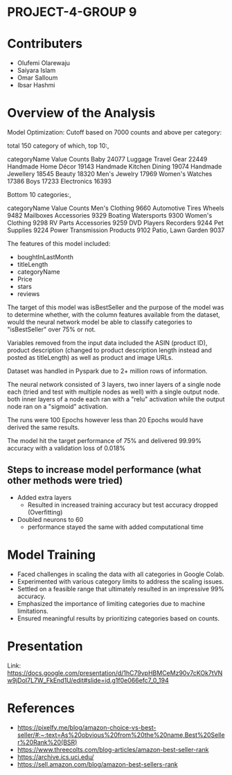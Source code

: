 # PROJECT-4-GROUP 9 

# Contributers
- Olufemi Olarewaju
- Saiyara Islam 
- Omar Salloum
- Ibsar Hashmi


# Overview of the Analysis 

Model Optimization:
Cutoff based on 7000 counts and above per category:

total 150 category of which, top 10:,

categoryName                            Value Counts
Baby                                     24077
Luggage  Travel Gear                     22449
Handmade Home Décor                      19143
Handmade Kitchen  Dining                 19074
Handmade Jewellery                       18545
Beauty                                   18320
Men's Jewelry                            17969
Women's Watches                          17386
Boys                                     17233
Electronics                              16393

Bottom 10 categories:,

categoryName                            Value Counts
Men's Clothing                            9660
Automotive Tires  Wheels                  9482
Mailboxes  Accessories                    9329
Boating  Watersports                      9300
Women's Clothing                          9298
RV Parts  Accessories                     9259
DVD Players  Recorders                    9244
Pet Supplies                              9224
Power Transmission Products               9102
Patio, Lawn  Garden                       9037

The features of this model included:

* boughtInLastMonth
* titleLength
* categoryName
* Price
* stars
* reviews

The target of this model was isBestSeller and the purpose of the model was to determine whether, with the column features available from the dataset, would the neural network model be able to classify categories to "isBestSeller" over 75% or not.

Variables removed from the input data included the ASIN (product ID), product description (changed to product description length instead and posted as titleLength) as well as product and image URLs.

Dataset was handled in Pyspark due to 2+ million rows of information.

The neural network consisted of 3 layers, two inner layers of a single node each (tried and test with multiple nodes as well) with a single output node.
both inner layers of a node each ran with a "relu" activation while the output node ran on a "sigmoid" activation.

The runs were 100 Epochs however less than 20 Epochs would have derived the same results.

The model hit the target performance of 75% and delivered 99.99% accuracy with a validation loss of 0.018%

Steps to increase model performance (what other methods were tried)
--
- Added extra layers
  - Resulted in increased training accuracy but test accuracy dropped (Overfitting)
- Doubled neurons to 60
  - performance stayed the same with added computational time

# Model Training 
- Faced challenges in scaling the data with all categories in Google Colab.
- Experimented with various category limits to address the scaling issues.
- Settled on a feasible range that ultimately resulted in an impressive 99% accuracy.
- Emphasized the importance of limiting categories due to machine limitations.
- Ensured meaningful results by prioritizing categories based on counts.

# Presentation 
Link: https://docs.google.com/presentation/d/1hC79vpHBMCeMz90v7cKOk7tVNw9jDoI7L7W_FkEnd1U/edit#slide=id.g1f0e066efc7_0_194


# References 
- https://pixelfy.me/blog/amazon-choice-vs-best-seller/#:~:text=As%20obvious%20from%20the%20name,Best%20Seller%20Rank%20(BSR)
- https://www.threecolts.com/blog-articles/amazon-best-seller-rank
- https://archive.ics.uci.edu/
- https://sell.amazon.com/blog/amazon-best-sellers-rank
